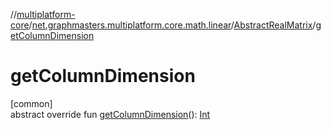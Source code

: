 //[multiplatform-core](../../../index.md)/[net.graphmasters.multiplatform.core.math.linear](../index.md)/[AbstractRealMatrix](index.md)/[getColumnDimension](get-column-dimension.md)

# getColumnDimension

[common]\
abstract override fun [getColumnDimension](get-column-dimension.md)(): [Int](https://kotlinlang.org/api/latest/jvm/stdlib/kotlin/-int/index.html)
